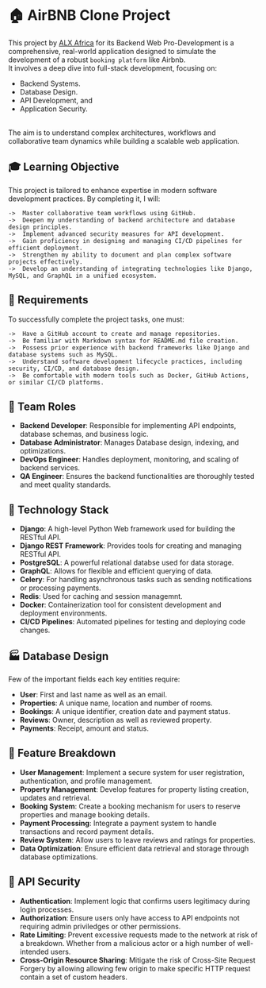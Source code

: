 # :house: AirBNB Clone Project

This project by <a href="https://www.alxafrica.com" target="_blank">ALX Africa</a> for its Backend Web Pro-Development is a comprehensive, real-world application designed to simulate the development of a robust ```booking platform``` like Airbnb.<br />
It involves a deep dive into full-stack development, focusing on:<br />
* Backend Systems.
* Database Design.
* API Development, and
* Application Security.
<br />
The aim is to understand complex architectures, workflows and collaborative team dynamics while building a scalable web application.

## :mortar_board: Learning Objective

This project is tailored to enhance expertise in modern software development practices. By completing it, I will:

```
->	Master collaborative team workflows using GitHub.
->	Deepen my understanding of backend architecture and database design principles.
->	Implement advanced security measures for API development.
->	Gain proficiency in designing and managing CI/CD pipelines for efficient deployment.
->	Strengthen my ability to document and plan complex software projects effectively.
->	Develop an understanding of integrating technologies like Django, MySQL, and GraphQL in a unified ecosystem.
```

## :scroll: Requirements

To successfully complete the project tasks, one must:

```
->	Have a GitHub account to create and manage repositories.
->	Be familiar with Markdown syntax for README.md file creation.
->	Possess prior experience with backend frameworks like Django and database systems such as MySQL.
->	Understand software development lifecycle practices, including security, CI/CD, and database design.
->	Be comfortable with modern tools such as Docker, GitHub Actions, or similar CI/CD platforms.
```
## :busts_in_silhouette: Team Roles

* <b>Backend Developer</b>: Responsible for implementing API endpoints, database schemas, and business logic.
* <b>Database Administrator</b>: Manages Database design, indexing, and optimizations.
* <b>DevOps Engineer</b>: Handles deployment, monitoring, and scaling of backend services.
* <b>QA Engineer</b>: Ensures the backend functionalities are thoroughly tested and meet quality standards.

## :wrench: Technology Stack

* <b>Django</b>: A high-level Python Web framework used for building the RESTful API.
* <b>Django REST Framework</b>: Provides tools for creating and managing RESTful API.
* <b>PostgreSQL</b>: A powerful relational databse used for data storage.
* <b>GraphQL</b>: Allows for flexible and efficient querying of data.
* <b>Celery</b>: For handling asynchronous tasks such as sending notifications or processing payments.
* <b>Redis</b>: Used for caching and session managemnt.
* <b>Docker</b>: Containerization tool for consistent development and deployment environments.
* <b>CI/CD Pipelines</b>: Automated pipelines for testing and deploying code changes.

## :factory: Database Design

Few of the important fields each key entities require:

* <b>User</b>: First and last name as well as an email.
* <b>Properties</b>: A unique name, location and number of rooms.
* <b>Bookings</b>: A unique identifier, creation date and payment status.
* <b>Reviews</b>: Owner, description as well as reviewed property.
* <b>Payments</b>: Receipt, amount and status.

## :page_with_curl: Feature Breakdown

* <b>User Management</b>: Implement a secure system for user registration, authentication, and profile management.
* <b>Property Management</b>: Develop features for property listing creation, updates and retrieval.
* <b>Booking System</b>: Create a booking mechanism for users to reserve properties and manage booking details.
* <b>Payment Processing</b>: Integrate a payment system to handle transactions and record payment details.
* <b>Review System</b>: Allow users to leave reviews and ratings for properties.
* <b>Data Optimization</b>: Ensure efficient data retrieval and storage through database optimizations.

## :vertical_traffic_light: API Security

* <b>Authentication</b>: Implement logic that confirms users legitimacy during login processes.
* <b>Authorization</b>: Ensure users only have access to API endpoints not requiring admin priviledges or other permissions.
* <b>Rate Limiting</b>: Prevent excessive requests made to the network at risk of a breakdown. Whether from a malicious actor or a high number of well-intended users.
* <b>Cross-Origin Resource Sharing</b>: Mitigate the risk of Cross-Site Request Forgery by allowing allowing few origin to make specific HTTP request contain a set of custom headers.

